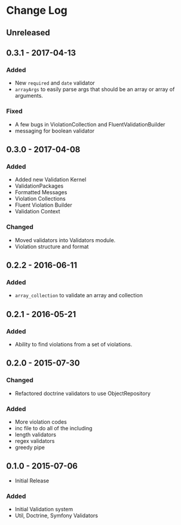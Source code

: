 # Change Log

## Unreleased

## 0.3.1 - 2017-04-13

### Added

- New `required` and `date` validator
- `arrayArgs` to easily parse args that should be an array or array of arguments.

### Fixed

- A few bugs in ViolationCollection and FluentValidationBuilder
- messaging for boolean validator

## 0.3.0 - 2017-04-08

### Added

- Added new Validation Kernel
- ValidationPackages
- Formatted Messages
- Violation Collections
- Fluent Violation Builder
- Validation Context

### Changed

- Moved validators into Validators module.
- Violation structure and format

## 0.2.2 - 2016-06-11

### Added

- `array_collection` to validate an array and collection

## 0.2.1 - 2016-05-21

### Added

- Ability to find violations from a set of violations.

## 0.2.0 - 2015-07-30

### Changed

- Refactored doctrine validators to use ObjectRepository

### Added

- More violation codes
- inc file to do all of the including
- length validators
- regex validators
- greedy pipe

## 0.1.0 - 2015-07-06

- Initial Release

### Added

- Initial Validation system
- Util, Doctrine, Symfony Validators
